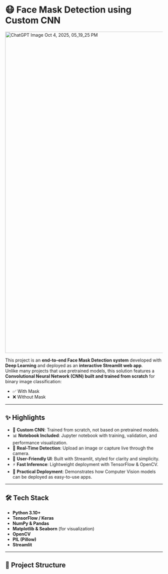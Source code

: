 # 😷 Face Mask Detection using Custom CNN
<img width="1024" height="1024" alt="ChatGPT Image Oct 4, 2025, 05_19_25 PM" src="https://github.com/user-attachments/assets/41041009-373f-42ed-a3ca-c70d3010990f" />

This project is an **end-to-end Face Mask Detection system** developed with **Deep Learning** and deployed as an **interactive Streamlit web app**.  
Unlike many projects that use pretrained models, this solution features a **Convolutional Neural Network (CNN) built and trained from scratch** for binary image classification:  
- ✅ With Mask  
- ❌ Without Mask  

---

## ✨ Highlights
- 🧠 **Custom CNN**: Trained from scratch, not based on pretrained models.
- 📊 **Notebook Included**: Jupyter notebook with training, validation, and performance visualization.
- 📸 **Real-Time Detection**: Upload an image or capture live through the camera.
- 🎨 **User-Friendly UI**: Built with Streamlit, styled for clarity and simplicity.
- ⚡ **Fast Inference**: Lightweight deployment with TensorFlow & OpenCV.
- 🚀 **Practical Deployment**: Demonstrates how Computer Vision models can be deployed as easy-to-use apps.

---

## 🛠️ Tech Stack
- **Python 3.10+**
- **TensorFlow / Keras**
- **NumPy & Pandas**
- **Matplotlib & Seaborn** (for visualization)
- **OpenCV**
- **PIL (Pillow)**
- **Streamlit**

---

## 📂 Project Structure
